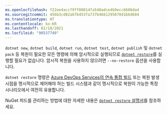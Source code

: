 ```yaml
---
ms.openlocfilehash: f22ee4accf9ff00814fa540adce4b9ecc6686da4
ms.sourcegitcommit: 456b3cd82a87b453fa737b4661295070d1b6d684
ms.translationtype: HT
ms.contentlocale: ko-KR
ms.lasthandoff: 02/18/2021
ms.locfileid: "90537740"
---
```

`dotnet new`, `dotnet build`, `dotnet run`, `dotnet test`, `dotnet publish` 및 `dotnet pack` 등 복원이 필요한 모든 명령에 의해 암시적으로 실행되므로 [`dotnet restore`](~/docs/core/tools/dotnet-restore.md)를 실행할 필요가 없습니다. 암시적 복원을 사용하지 않으려면 `--no-restore` 옵션을 사용합니다.

`dotnet restore` 명령은 [Azure DevOps Services의 연속 통합 빌드](/azure/devops/build-release/apps/aspnet/build-aspnet-core) 또는 복원 발생 시점을 명시적으로 제어해야 하는 빌드 시스템과 같이 명시적으로 복원이 가능한 특정 시나리오에서 여전히 유용합니다.

NuGet 피드를 관리하는 방법에 대한 자세한 내용은 [`dotnet restore` 설명서](../docs/core/tools/dotnet-restore.md)를 참조하세요.
